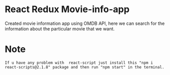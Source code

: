 #  React Redux Movie-info-app 

Created movie information app using OMDB API, here we can search for the information about the particular movie that we want.

# Note
    If u have any problem with  react-script just install this "npm i react-scripts@2.1.8" package and then run "npm start" in the terminal.
  
